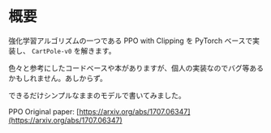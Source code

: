 # 概要

強化学習アルゴリズムの一つである PPO with Clipping を PyTorch ベースで実装し、 `CartPole-v0` を解きます。

色々と参考にしたコードベースや本がありますが、個人の実装なのでバグ等あるかもしれません。あしからず。

できるだけシンプルなままのモデルで書いてみました。

PPO Original paper: [https://arxiv.org/abs/1707.06347](https://arxiv.org/abs/1707.06347)

